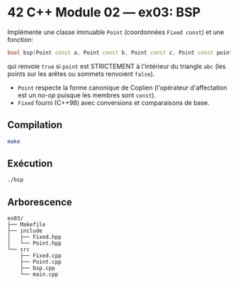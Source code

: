 # 42 C++ Module 02 — ex03: BSP

Implémente une classe immuable `Point` (coordonnées `Fixed const`) et une fonction:
```cpp
bool bsp(Point const a, Point const b, Point const c, Point const point);
```
qui renvoie `true` si `point` est STRICTEMENT à l'intérieur du triangle `abc`
(les points sur les arêtes ou sommets renvoient `false`).

- `Point` respecte la forme canonique de Coplien (l'opérateur d'affectation est un *no-op*
  puisque les membres sont `const`).
- `Fixed` fourni (C++98) avec conversions et comparaisons de base.

## Compilation
```bash
make
```

## Exécution
```bash
./bsp
```

## Arborescence
```
ex03/
├── Makefile
├── include
│   ├── Fixed.hpp
│   └── Point.hpp
└── src
    ├── Fixed.cpp
    ├── Point.cpp
    ├── bsp.cpp
    └── main.cpp
```
